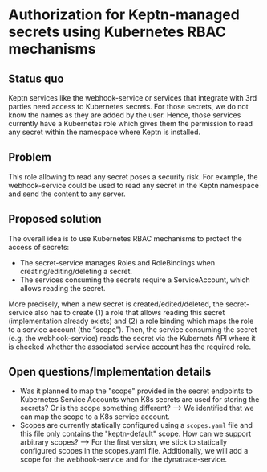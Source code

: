 # Authorization for Keptn-managed secrets using Kubernetes RBAC mechanisms

## Status quo
Keptn services like the webhook-service or services that integrate with 3rd parties need access to Kubernetes secrets.
For those secrets, we do not know the names as they are added by the user.
Hence, those services currently have a Kubernetes role which gives them the permission 
to read any secret within the namespace where Keptn is installed.

## Problem
This role allowing to read any secret poses a security risk.
For example, the webhook-service could be used to read any secret in
the Keptn namespace and send the content to any server.

## Proposed solution
The overall idea is to use Kubernetes RBAC mechanisms to protect the access of secrets:
- The secret-service manages Roles and RoleBindings when creating/editing/deleting a secret.
- The services consuming the secrets require a ServiceAccount, which allows reading the secret.

More precisely, when a new secret is created/edited/deleted, the secret-service also has to create 
(1) a role that allows reading this secret (implementation already exists) and 
(2) a role binding which maps the role to a service account (the “scope”).
Then, the service consuming the secret (e.g. the webhook-service) reads
the secret via the Kubernets API where it is checked whether the associated service account
has the required role.

## Open questions/Implementation details
- Was it planned to map the "scope" provided in the secret endpoints
to Kubernetes Service Accounts when K8s secrets are used for storing the secrets? Or is the scope something different?
--> We identified that we can map the scope to a K8s service account.
- Scopes are currently statically configured using a `scopes.yaml` file and 
   this file only contains the "keptn-default" scope. How can we support arbitrary scopes? 
--> For the first version, we stick to statically configured scopes in the scopes.yaml file. Additionally, we will add a scope for the webhook-service and for the dynatrace-service.
